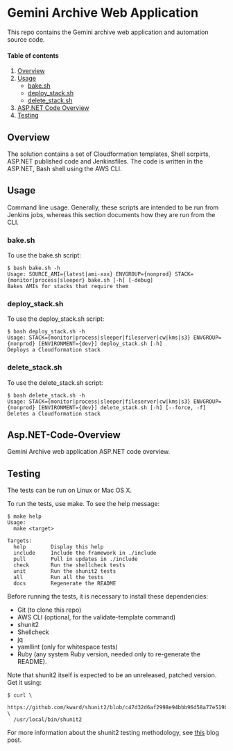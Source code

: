 <!-- vim: set ft=markdown: -->
<!-- DO NOT EDIT. Update using make docs -->
# Gemini Archive Web Application
This repo contains the Gemini archive web application and  automation source code.

#### Table of contents

1. [Overview](#overview)
2. [Usage](#usage)
    * [bake.sh](#bake-sh)
    * [deploy_stack.sh](#deploy-stack-sh)
    * [delete_stack.sh](#delete-stack-sh)
3. [ASP.NET Code Overview](#Asp.NET-Code-Overview)
4. [Testing](#testing)

## Overview

The solution contains a set of Cloudformation templates, Shell scrpirts, ASP.NET published code and Jenkinsfiles. The code is written in the ASP.NET, Bash shell using the AWS CLI.

## Usage

Command line usage. Generally, these scripts are intended to be run from Jenkins jobs, whereas this section documents how they are run from the CLI.

### bake.sh

To use the bake.sh script:

```text
$ bash bake.sh -h
Usage: SOURCE_AMI={latest|ami-xxx} ENVGROUP={nonprod} STACK={monitor|process|sleeper} bake.sh [-h] [-debug]
Bakes AMIs for stacks that require them
```

### deploy_stack.sh

To use the deploy_stack.sh script:

```text
$ bash deploy_stack.sh -h
Usage: STACK={monitor|process|sleeper|fileserver|cw|kms|s3} ENVGROUP={nonprod} [ENVIRONMENT={dev}] deploy_stack.sh [-h]
Deploys a Cloudformation stack
```

### delete_stack.sh

To use the delete_stack.sh script:

```text
$ bash delete_stack.sh -h
Usage: STACK={monitor|process|sleeper|fileserver|cw|kms|s3} ENVGROUP={nonprod} [ENVIRONMENT={dev}] delete_stack.sh [-h] [--force, -f]
Deletes a Cloudformation stack
```

## Asp.NET-Code-Overview

Gemini Archive web application ASP.NET code overview.

## Testing

The tests can be run on Linux or Mac OS X.

To run the tests, use make. To see the help message:

```text
$ make help
Usage:
  make <target>

Targets:
  help        Display this help
  include     Include the framework in ./include
  pull        Pull in updates in ./include
  check       Run the shellcheck tests
  unit        Run the shunit2 tests
  all         Run all the tests
  docs        Regenerate the README
```

Before running the tests, it is necessary to install these dependencies:

- Git (to clone this repo)
- AWS CLI (optional, for the validate-template command)
- shunit2
- Shellcheck
- jq
- yamllint (only for whitespace tests)
- Ruby (any system Ruby version, needed only to re-generate the README).

Note that shunit2 itself is expected to be an unreleased, patched version. Get it using:

```text
$ curl \
  https://github.com/kward/shunit2/blob/c47d32d6af2998e94bbb96d58a77e519b2369d76/shunit2 \
  /usr/local/bin/shunit2
```

For more information about the shunit2 testing methodology, see [this](https://alexharv074.github.io/2018/09/07/testing-aws-cli-scripts-in-shunit2.html) blog post.


